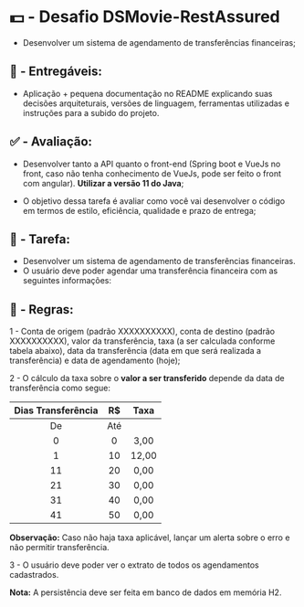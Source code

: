 # :dollar: - Desafio DSMovie-RestAssured

- Desenvolver um sistema de agendamento de transferências financeiras;

## :pushpin: - Entregáveis:

- Aplicação + pequena documentação no README explicando suas decisões arquiteturais, versões de linguagem, ferramentas utilizadas e instruções para a subido do projeto.

## :white_check_mark: - Avaliação:

- Desenvolver tanto a API quanto o front-end (Spring boot e VueJs no front, caso não tenha conhecimento de VueJs, pode ser feito o front com angular). **Utilizar a versão 11 do Java**;

- O objetivo dessa tarefa é avaliar como você vai desenvolver o código em termos de estilo, eficiência, qualidade e prazo de entrega;

## :book: - Tarefa:

- Desenvolver um sistema de agendamento de transferências financeiras.
- O usuário deve poder agendar uma transferência financeira com as seguintes informações:

## :scroll: - Regras:

1 - Conta de origem (padrão XXXXXXXXXX), conta de destino (padrão XXXXXXXXXX), valor da transferência, taxa (a ser calculada conforme tabela abaixo), data da transferência (data em que será realizada a transferência) e data de agendamento (hoje);

2 - O cálculo da taxa sobre o **valor a ser transferido** depende da data de transferência como segue:

| Dias Transferência |    R$    |   Taxa   |
|:------------------:|:--------:|:--------:|
|    De   |    Até   |          |          |
|     0   |     0    |   3,00   |   2,5%   |
|     1   |    10    |   12,00  |   0,0%   |
|    11   |    20    |   0,00   |   8,2%   |
|    21   |    30    |   0,00   |   6,9%   |
|    31   |    40    |   0,00   |   4,7%   |
|    41   |    50    |   0,00   |   1,7%   |

**Observação:** Caso não haja taxa aplicável, lançar um alerta sobre o erro e não permitir transferência.

3 - O usuário deve poder ver o extrato de todos os agendamentos cadastrados.

**Nota:** A persistência deve ser feita em banco de dados em memória H2.
